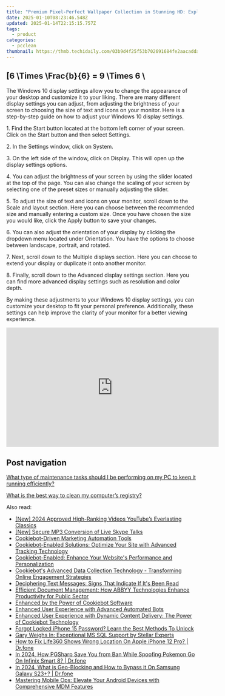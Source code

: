 ```yaml
---
title: "Premium Pixel-Perfect Wallpaper Collection in Stunning HD: Explore Photos & Visuals From YL Software Experts"
date: 2025-01-10T08:23:46.548Z
updated: 2025-01-14T22:15:15.757Z
tags:
  - product
categories:
  - pcclean
thumbnail: https://thmb.techidaily.com/03b9d4f25f53b702691684fe2aacadda124f8e51ce8909742113d79362ddfedd.jpg
---
```


## \[6 \Times \Frac{b}{6} = 9 \Times 6 \

The Windows 10 display settings allow you to change the appearance of your desktop and customize it to your liking. There are many different display settings you can adjust, from adjusting the brightness of your screen to choosing the size of text and icons on your monitor. Here is a step-by-step guide on how to adjust your Windows 10 display settings. 

1\. Find the Start button located at the bottom left corner of your screen. Click on the Start button and then select Settings.

2\. In the Settings window, click on System.

3\. On the left side of the window, click on Display. This will open up the display settings options. 

4\. You can adjust the brightness of your screen by using the slider located at the top of the page. You can also change the scaling of your screen by selecting one of the preset sizes or manually adjusting the slider.

5\. To adjust the size of text and icons on your monitor, scroll down to the Scale and layout section. Here you can choose between the recommended size and manually entering a custom size. Once you have chosen the size you would like, click the Apply button to save your changes.

6\. You can also adjust the orientation of your display by clicking the dropdown menu located under Orientation. You have the options to choose between landscape, portrait, and rotated.

7\. Next, scroll down to the Multiple displays section. Here you can choose to extend your display or duplicate it onto another monitor.

8\. Finally, scroll down to the Advanced display settings section. Here you can find more advanced display settings such as resolution and color depth. 

By making these adjustments to your Windows 10 display settings, you can customize your desktop to fit your personal preference. Additionally, these settings can help improve the clarity of your monitor for a better viewing experience.

<!-- affiliate ads begin -->
<iframe width="560" height="315" src="https://www.youtube.com/embed/SgRVYjqB70s?si=My_2cDvJVdincQRu" title="YouTube video player" frameborder="0" allow="accelerometer; autoplay; clipboard-write; encrypted-media; gyroscope; picture-in-picture; web-share" referrerpolicy="strict-origin-when-cross-origin" allowfullscreen></iframe>
<!-- affiliate ads end -->

## Post navigation

[What type of maintenance tasks should I be performing on my PC to keep it running efficiently?](https://tools.techidaily.com/pcclean/products/)

[What is the best way to clean my computer’s registry?](https://tools.techidaily.com/pcclean/products/)

<ins class="adsbygoogle"
     style="display:block"
     data-ad-format="autorelaxed"
     data-ad-client="ca-pub-7571918770474297"
     data-ad-slot="1223367746"></ins>

<ins class="adsbygoogle"
     style="display:block"
     data-ad-client="ca-pub-7571918770474297"
     data-ad-slot="8358498916"
     data-ad-format="auto"
     data-full-width-responsive="true"></ins>

<span class="atpl-alsoreadstyle">Also read:</span>
<div><ul>
<li><a href="https://eaxpv-info.techidaily.com/new-2024-approved-high-ranking-videos-youtubes-everlasting-classics/"><u>[New] 2024 Approved High-Ranking Videos YouTube’s Everlasting Classics</u></a></li>
<li><a href="https://video-screen-grab.techidaily.com/new-secure-mp3-conversion-of-live-skype-talks/"><u>[New] Secure MP3 Conversion of Live Skype Talks</u></a></li>
<li><a href="https://discover-alternatives.techidaily.com/cookiebot-driven-marketing-automation-tools/"><u>Cookiebot-Driven Marketing Automation Tools</u></a></li>
<li><a href="https://discover-alternatives.techidaily.com/cookiebot-enabled-solutions-optimize-your-site-with-advanced-tracking-technology/"><u>Cookiebot-Enabled Solutions: Optimize Your Site with Advanced Tracking Technology</u></a></li>
<li><a href="https://discover-alternatives.techidaily.com/cookiebot-enabled-enhance-your-websites-performance-and-personalization/"><u>Cookiebot-Enabled: Enhance Your Website's Performance and Personalization</u></a></li>
<li><a href="https://discover-alternatives.techidaily.com/cookiebots-advanced-data-collection-technology-transforming-online-engagement-strategies/"><u>Cookiebot's Advanced Data Collection Technology - Transforming Online Engagement Strategies</u></a></li>
<li><a href="https://tech-renaissance.techidaily.com/deciphering-text-messages-signs-that-indicate-if-its-been-read/"><u>Deciphering Text Messages: Signs That Indicate If It's Been Read</u></a></li>
<li><a href="https://discover-alternatives.techidaily.com/efficient-document-management-how-abbyy-technologies-enhance-productivity-for-public-sector/"><u>Efficient Document Management: How ABBYY Technologies Enhance Productivity for Public Sector</u></a></li>
<li><a href="https://discover-alternatives.techidaily.com/enhanced-by-the-power-of-cookiebot-software/"><u>Enhanced by the Power of Cookiebot Software</u></a></li>
<li><a href="https://discover-alternatives.techidaily.com/enhanced-user-experience-with-advanced-automated-bots/"><u>Enhanced User Experience with Advanced Automated Bots</u></a></li>
<li><a href="https://discover-alternatives.techidaily.com/enhanced-user-experience-with-dynamic-content-delivery-the-power-of-cookiebot-technology/"><u>Enhanced User Experience with Dynamic Content Delivery: The Power of Cookiebot Technology</u></a></li>
<li><a href="https://ios-unlock.techidaily.com/forgot-locked-iphone-15-password-learn-the-best-methods-to-unlock-by-drfone-ios/"><u>Forgot Locked iPhone 15 Password? Learn the Best Methods To Unlock</u></a></li>
<li><a href="https://data-wizards.techidaily.com/gary-weighs-in-exceptional-ms-sql-support-by-stellar-experts/"><u>Gary Weighs In: Exceptional MS SQL Support by Stellar Experts</u></a></li>
<li><a href="https://fake-location.techidaily.com/how-to-fix-life360-shows-wrong-location-on-apple-iphone-12-pro-drfone-by-drfone-virtual-ios/"><u>How to Fix Life360 Shows Wrong Location On Apple iPhone 12 Pro? | Dr.fone</u></a></li>
<li><a href="https://android-pokemon-go.techidaily.com/in-2024-how-pgsharp-save-you-from-ban-while-spoofing-pokemon-go-on-infinix-smart-8-drfone-by-drfone-virtual-android/"><u>In 2024, How PGSharp Save You from Ban While Spoofing Pokemon Go On Infinix Smart 8? | Dr.fone</u></a></li>
<li><a href="https://phone-solutions.techidaily.com/in-2024-what-is-geo-blocking-and-how-to-bypass-it-on-samsung-galaxy-s23plus-drfone-by-drfone-virtual-android/"><u>In 2024, What is Geo-Blocking and How to Bypass it On Samsung Galaxy S23+? | Dr.fone</u></a></li>
<li><a href="https://os-tips.techidaily.com/mastering-mobile-ops-elevate-your-android-devices-with-comprehensive-mdm-features/"><u>Mastering Mobile Ops: Elevate Your Android Devices with Comprehensive MDM Features</u></a></li>
</ul></div>

